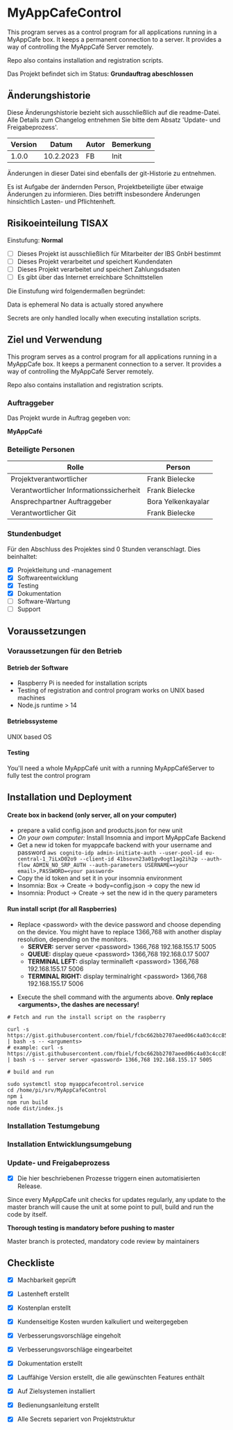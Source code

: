 
# MyAppCafeControl

This program serves as a control program for all applications running in a MyAppCafe box. It keeps a permanent connection to a server. It provides a way of controlling the MyAppCafé Server remotely.

Repo also contains installation and registration scripts.

Das Projekt befindet sich im Status: **Grundauftrag abeschlossen**

## Änderungshistorie

Diese Änderungshistorie bezieht sich ausschließlich auf die readme-Datei. Alle Details zum Changelog entnehmen Sie bitte dem Absatz 'Update- und Freigabeprozess'.


| Version | Datum | Autor | Bemerkung |
| ------- | ----- | ----- | --------- |
| 1.0.0 | 10.2.2023 | FB | Init |

Änderungen in dieser Datei sind ebenfalls der git-Historie zu entnehmen.

Es ist Aufgabe der ändernden Person, Projektbeteiligte über etwaige Änderungen zu informieren. Dies betrifft insbesondere Änderungen hinsichtlich Lasten- und Pflichtenheft.

## Risikoeinteilung TISAX

Einstufung: **Normal**

- [ ] Dieses Projekt ist ausschließlich für Mitarbeiter der IBS GnbH bestimmt
- [ ] Dieses Projekt verarbeitet *und* speichert Kundendaten
- [ ] Dieses Projekt verarbeitet *und* speichert Zahlungsdsaten
- [ ] Es gibt über das Internet erreichbare Schnittstellen

Die Einstufung wird folgendermaßen begründet:

Data is ephemeral
No data is actually stored anywhere

Secrets are only handled locally when executing installation scripts.

## Ziel und Verwendung

This program serves as a control program for all applications running in a MyAppCafe box. It keeps a permanent connection to a server. It provides a way of controlling the MyAppCafé Server remotely.

Repo also contains installation and registration scripts.

### Auftraggeber

Das Projekt wurde in Auftrag gegeben von:

**MyAppCafé**

### Beteiligte Personen

| Rolle                                   | Person                   |
| --------------------------------------- | ------------------------ |
| Projektverantwortlicher | Frank Bielecke |
| Verantwortlicher Informationssicherheit | Frank Bielecke |
| Ansprechpartner Auftraggeber | Bora Yelkenkayalar |
| Verantwortlicher Git | Frank Bielecke |


### Stundenbudget

Für den Abschluss des Projektes sind 0 Stunden veranschlagt. Dies beinhaltet:
- [x] Projektleitung und -management
- [x] Softwareentwicklung
- [x] Testing
- [x] Dokumentation
- [ ] Software-Wartung
- [ ] Support

## Voraussetzungen



### Voraussetzungen für den Betrieb

#### Betrieb der Software

- Raspberry Pi is needed for installation scripts
- Testing of registration and control program works on UNIX based machines
- Node.js runtime > 14

#### Betriebssysteme

UNIX based OS

#### Testing

You'll need a whole MyAppCafé unit with a running MyAppCaféServer to fully test the control program

## Installation und Deployment

#### Create box in backend (only server, all on your computer)

- prepare a valid config.json and products.json for new unit
- *On your own computer:* Install Insomnia and import MyAppCafe Backend
- Get a new id token for myappcafe backend with your username and password `aws cognito-idp admin-initiate-auth --user-pool-id eu-central-1_7iLxD02o9 --client-id 41bsovn23a01gv0ogt1ag2ih2p --auth-flow ADMIN_NO_SRP_AUTH --auth-parameters USERNAME=<your email>,PASSWORD=<your password>`
- Copy the id token and set it in your insomnia environment
- Insomnia: Box -> Create -> body=config.json -> copy the new id
- Insomnia: Product -> Create -> set the new id in the query parameters

#### Run install script (for all Raspberries)

- Replace &lt;password&gt; with the device password and choose depending on the device. You might have to replace 1366,768 with another display resolution, depending on the monitors.
  * **SERVER:** server server &lt;password&gt; 1366,768 192.168.155.17 5005
  * **QUEUE:** display queue &lt;password&gt; 1366,768 192.168.0.17 5007
  * **TERMINAL LEFT:** display terminalleft &lt;password&gt; 1366,768 192.168.155.17 5006
  * **TERMINAL RIGHT:** display terminalright &lt;password&gt; 1366,768 192.168.155.17 5006
* Execute the shell command with the arguments above. **Only replace &lt;arguments&gt;, the dashes are necessary!**


``` shell
# Fetch and run the install script on the raspberry

curl -s https://gist.githubusercontent.com/fbiel/fcbc662bb2707aeed06c4a03c4cc8579/raw/ | bash -s -- <arguments>
# example: curl -s https://gist.githubusercontent.com/fbiel/fcbc662bb2707aeed06c4a03c4cc8579/raw/ | bash -s -- server server <password> 1366,768 192.168.155.17 5005

# build and run

sudo systemctl stop myappcafecontrol.service
cd /home/pi/srv/MyAppCafeControl
npm i
npm run build
node dist/index.js
```

### Installation Testumgebung





### Installation Entwicklungsumgebung





### Update- und Freigabeprozess

- [x] Die hier beschriebenen Prozesse triggern einen automatisierten Release.

Since every MyAppCafe unit checks for updates regularly, any update to the master branch will cause the unit at some point to pull, build and run the code by itself.

**Thorough testing is mandatory before pushing to master**

Master branch is protected, mandatory code review by maintainers





## Checkliste

- [x] Machbarkeit geprüft
- [x] Lastenheft erstellt
- [x] Kostenplan erstellt
- [x] Kundenseitige Kosten wurden kalkuliert und weitergegeben
- [x] Verbesserungsvorschläge eingeholt
- [x] Verbesserungsvorschläge eingearbeitet
- [x] Dokumentation erstellt
- [x] Lauffähige Version erstellt, die alle gewünschten Features enthält
- [x] Auf Zielsystemen installiert
- [x] Bedienungsanleitung erstellt
- [x] Alle Secrets separiert von Projektstruktur



  